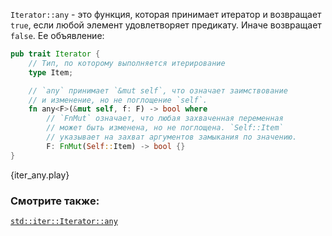 `Iterator::any` - это функция, которая принимает итератор и возвращает `true`,
если любой элемент удовлетворяет предикату. Иначе возвращает `false`. Ее
объявление:

```rust
pub trait Iterator {
    // Тип, по которому выполняется итерирование
    type Item;

    // `any` принимает `&mut self`, что означает заимствование
    // и изменение, но не поглощение `self`.
    fn any<F>(&mut self, f: F) -> bool where
        // `FnMut` означает, что любая захваченная переменная
        // может быть изменена, но не поглощена. `Self::Item`
        // указывает на захват аргументов замыкания по значению.
        F: FnMut(Self::Item) -> bool {}
}
```

{iter_any.play}

### Смотрите также:

[`std::iter::Iterator::any`][any]

[any]: http://doc.rust-lang.org/std/iter/trait.Iterator.html#method.any
